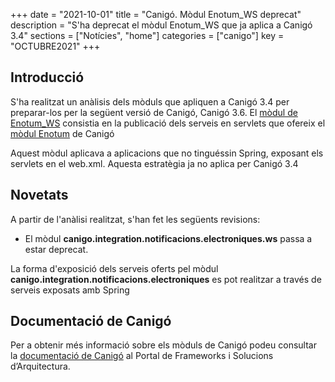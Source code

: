 +++
date        = "2021-10-01"
title       = "Canigó. Mòdul Enotum_WS deprecat"
description = "S'ha deprecat el mòdul Enotum_WS que ja aplica a Canigó 3.4"
sections    = ["Notícies", "home"]
categories  = ["canigo"]
key         = "OCTUBRE2021"
+++

## Introducció

S'ha realitzat un anàlisis dels mòduls que apliquen a Canigó 3.4 per preparar-los per la següent versió de Canigó, Canigó 3.6. El [mòdul de Enotum_WS](/canigo-documentacio-versions-3x-integracio/modul-enotum-ws/) consistia en la publicació dels serveis en servlets que ofereix el [mòdul Enotum](/canigo-documentacio-versions-3x-integracio/modul-enotum/) de Canigó

Aquest mòdul aplicava a aplicacions que no tinguéssin Spring, exposant els servlets en el web.xml. Aquesta estratègia ja no aplica per Canigó 3.4

## Novetats
A partir de l'anàlisi realitzat, s'han fet les següents revisions:

- El mòdul **canigo.integration.notificacions.electroniques.ws** passa a estar deprecat.

La forma d'exposició dels serveis oferts pel mòdul **canigo.integration.notificacions.electroniques** es pot realitzar a través de serveis exposats amb Spring

## Documentació de Canigó

Per a obtenir més informació sobre els mòduls de Canigó podeu consultar la [documentació de Canigó](/canigo-documentacio/) al Portal de Frameworks i Solucions d’Arquitectura.
